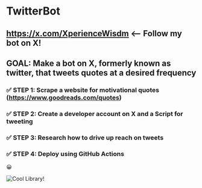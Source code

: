 # TwitterBot

## https://x.com/XperienceWisdm <-- Follow my bot on X!
## GOAL: Make a bot on X, formerly known as twitter, that tweets quotes at a desired frequency

### &#x2705; STEP 1: Scrape a website for motivational quotes (https://www.goodreads.com/quotes)

### &#x2705; STEP 2: Create a developer account on X and a Script for tweeting

### &#x2705; STEP 3: Research how to drive up reach on tweets

### &#x2705; STEP 4: Deploy using GitHub Actions

&#x1F600;

![Cool Library!](https://images.jpost.com/image/upload/q_auto/c_fill,g_faces:center,h_537,w_822/565070)